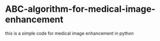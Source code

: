 # ABC-algorithm-for-medical-image-enhancement
this is a simple code for medical image enhancement in python 
